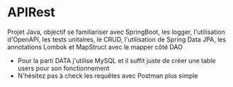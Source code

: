 # APIRest
Projet Java, objectif se familiariser avec SpringBoot, les logger, l'utilisation d'OpenAPI, les tests unitaires, le CRUD, l'utilisation de Spring Data JPA, les annotations Lombok et MapStruct avec le mapper côté DAO

- Pour la parti DATA j'utilise MySQL et il suffit juste de créer une table users pour son fonctionnement
- N'hésitez pas à check les requêtes avec Postman plus simple 
